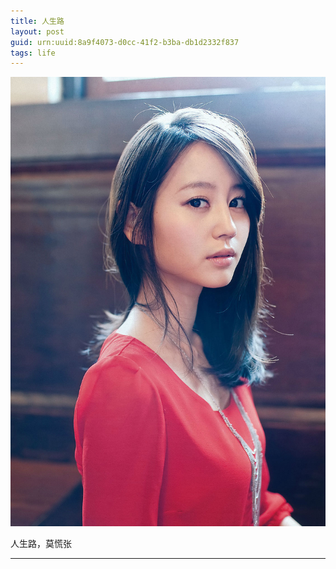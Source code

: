 ```yaml
---
title: 人生路
layout: post
guid: urn:uuid:8a9f4073-d0cc-41f2-b3ba-db1d2332f837
tags: life
---
```


![cat](/media/files/2013/favorite.jpg)

人生路，莫慌张

---



